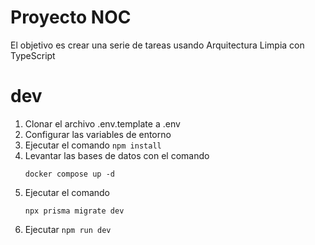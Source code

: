 # Proyecto NOC

El objetivo es crear una serie de tareas usando Arquitectura Limpia con TypeScript

# dev
1. Clonar el archivo .env.template a .env
2. Configurar las variables de entorno
3. Ejecutar el comando ```npm install```
4. Levantar las bases de datos con el comando
    ```
    docker compose up -d
    ```
5. Ejecutar el comando
    ```
    npx prisma migrate dev
    ```
5. Ejecutar ```npm run dev```
